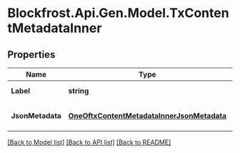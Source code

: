 # Blockfrost.Api.Gen.Model.TxContentMetadataInner
## Properties

Name | Type | Description | Notes
------------ | ------------- | ------------- | -------------
**Label** | **string** | Metadata label | 
**JsonMetadata** | [**OneOftxContentMetadataInnerJsonMetadata**](OneOftxContentMetadataInnerJsonMetadata.md) | Content of the metadata | 

[[Back to Model list]](../README.md#documentation-for-models) [[Back to API list]](../README.md#documentation-for-api-endpoints) [[Back to README]](../README.md)

